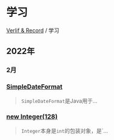 # 学习

[Verlif & Record](../readme.md) / 学习

## __2022年__

### __2月__

### [SimpleDateFormat](../docs/学习/SimpleDateFormat.md)
> `SimpleDateFormat`是Java用于...

### [new Integer(128)](../docs/学习/new&#32;Integer(128).md)
> `Integer`本身是`int`的包装对象，是`...

